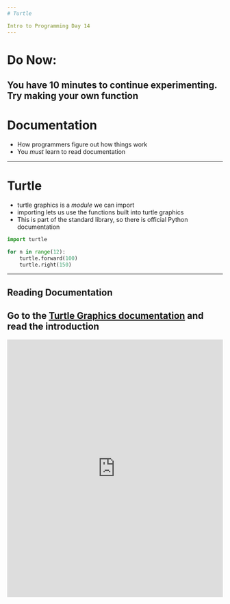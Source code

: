 ```yaml
---
# Turtle

Intro to Programming Day 14
---
```

# Do Now:

You have 10 minutes to continue experimenting. Try making your own function
---
# Documentation

* How programmers figure out how things work
* You *must* learn to read documentation
---
# Turtle

* turtle graphics is a *module* we can import
* importing lets us use the functions built into turtle graphics
* This is part of the standard library, so there is official Python documentation

```python
import turtle

for n in range(12):
    turtle.forward(100)
    turtle.right(150)
```
---
## Reading Documentation

Go to the [Turtle Graphics documentation](https://docs.python.org/3/library/turtle.html) and read the introduction
---
<iframe src="https://trinket.io/embed/python/daae3d25f1" width="100%" height="600" frameborder="0" marginwidth="0" marginheight="0" allowfullscreen></iframe>
